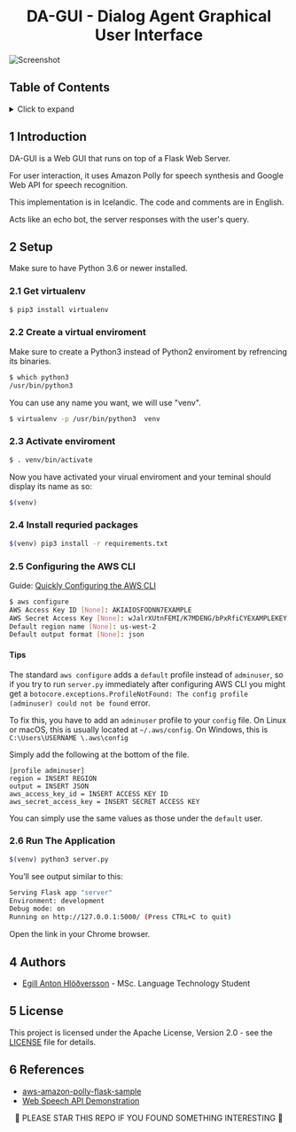 <h1 align="center">
DA-GUI - Dialog Agent Graphical User Interface
</h1>

<img src="https://user-images.githubusercontent.com/9976294/68943776-22d4d700-077a-11ea-8188-6da9b87a92c4.png" alt="Screenshot" align="center"/>

## Table of Contents
<!-- ⛔️ MD-MAGIC-EXAMPLE:START (TOC:collapse=true&collapseText=Click to expand) -->
<details>
<summary>Click to expand</summary>

1. [Introduction](#1-introduction)
2. [Setup](#3-setup)
3. [Authors](#4-authors)
4. [License](#5-license)
5. [References](#6-references)

</details>
<!-- ⛔️ MD-MAGIC-EXAMPLE:END -->


## 1 Introduction

DA-GUI is a Web GUI that runs on top of a Flask Web Server. 

For user interaction, it uses Amazon Polly for speech synthesis and Google Web API for speech recognition. 

This implementation is in Icelandic. The code and comments are in English.

Acts like an echo bot, the server responses with the user's query.

## 2 Setup

Make sure to have Python 3.6 or newer installed.

### 2.1 Get virtualenv

```bash
$ pip3 install virtualenv
```

### 2.2 Create a virtual enviroment

Make sure to create a Python3 instead of Python2 enviroment by refrencing its binaries.
```bash
$ which python3
/usr/bin/python3
```

You can use any name you want, we will use "venv".
```bash
$ virtualenv -p /usr/bin/python3  venv
```

### 2.3 Activate enviroment

```bash
$ . venv/bin/activate
```

Now you have activated your virual enviroment and your teminal should display its name as so:
```bash
$(venv)
```

### 2.4 Install requried packages
```bash
$(venv) pip3 install -r requirements.txt  
```


### 2.5 Configuring the AWS CLI
Guide: [Quickly Configuring the AWS CLI](https://docs.aws.amazon.com/cli/latest/userguide/cli-chap-configure.html#cli-quick-configuration)

```bash
$ aws configure
AWS Access Key ID [None]: AKIAIOSFODNN7EXAMPLE
AWS Secret Access Key [None]: wJalrXUtnFEMI/K7MDENG/bPxRfiCYEXAMPLEKEY
Default region name [None]: us-west-2
Default output format [None]: json
```

#### Tips
The standard `aws configure` adds a `default` profile instead of `adminuser`, so if you try to run `server.py` immediately after configuring AWS CLI you might get a `botocore.exceptions.ProfileNotFound: The config profile (adminuser) could not be found` error.

To fix this, you have to add an `adminuser` profile to your `config` file. On Linux or macOS, this is usually located at `~/.aws/config`. On Windows, this is `C:\Users\USERNAME \.aws\config`

Simply add the following at the bottom of the file.

```
[profile adminuser]
region = INSERT REGION
output = INSERT JSON
aws_access_key_id = INSERT ACCESS KEY ID
aws_secret_access_key = INSERT SECRET ACCESS KEY
```

You can simply use the same values as those under the `default` user.


### 2.6 Run The Application

```bash
$(venv) python3 server.py
```

You’ll see output similar to this:

```bash
Serving Flask app "server"
Environment: development
Debug mode: on
Running on http://127.0.0.1:5000/ (Press CTRL+C to quit)
```

Open the link in your Chrome browser.

## 4 Authors
* [Egill Anton Hlöðversson](https://github.com/egillanton) - MSc. Language Technology Student

## 5 License
This project is licensed under the Apache License, Version 2.0 - see the [LICENSE](LICENSE) file for details.

## 6 References
* [aws-amazon-polly-flask-sample](https://github.com/spaceraccoon/aws-amazon-polly-flask-sample)
* [Web Speech API Demonstration](https://www.google.com/intl/en/chrome/demos/speech.html)

<p align="center">
🌟 PLEASE STAR THIS REPO IF YOU FOUND SOMETHING INTERESTING 🌟
</p>